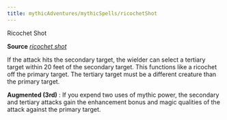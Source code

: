 ```yaml
---
title: mythicAdventures/mythicSpells/ricochetShot
---
```

Ricochet Shot

**Source** [_ricochet shot_](ultimateCombat/spells/ricochetShot#_ricochet-shot)

If the attack hits the secondary target, the wielder can select a tertiary target within 20 feet of the secondary target. This functions like a ricochet off the primary target. The tertiary target must be a different creature than the primary target.

**Augmented (3rd)** : If you expend two uses of mythic power, the secondary and tertiary attacks gain the enhancement bonus and magic qualities of the attack against the primary target.

